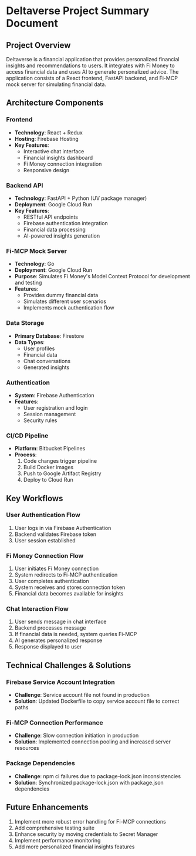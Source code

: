 # Deltaverse Project Summary Document

## Project Overview
Deltaverse is a financial application that provides personalized financial insights and recommendations to users. It integrates with Fi Money to access financial data and uses AI to generate personalized advice. The application consists of a React frontend, FastAPI backend, and Fi-MCP mock server for simulating financial data.

## Architecture Components

### Frontend
- **Technology**: React + Redux
- **Hosting**: Firebase Hosting
- **Key Features**: 
  - Interactive chat interface
  - Financial insights dashboard
  - Fi Money connection integration
  - Responsive design

### Backend API
- **Technology**: FastAPI + Python (UV package manager)
- **Deployment**: Google Cloud Run
- **Key Features**:
  - RESTful API endpoints
  - Firebase authentication integration
  - Financial data processing
  - AI-powered insights generation

### Fi-MCP Mock Server
- **Technology**: Go
- **Deployment**: Google Cloud Run
- **Purpose**: Simulates Fi Money's Model Context Protocol for development and testing
- **Features**:
  - Provides dummy financial data
  - Simulates different user scenarios
  - Implements mock authentication flow

### Data Storage
- **Primary Database**: Firestore
- **Data Types**:
  - User profiles
  - Financial data
  - Chat conversations
  - Generated insights

### Authentication
- **System**: Firebase Authentication
- **Features**:
  - User registration and login
  - Session management
  - Security rules

### CI/CD Pipeline
- **Platform**: Bitbucket Pipelines
- **Process**:
  1. Code changes trigger pipeline
  2. Build Docker images
  3. Push to Google Artifact Registry
  4. Deploy to Cloud Run

## Key Workflows

### User Authentication Flow
1. User logs in via Firebase Authentication
2. Backend validates Firebase token
3. User session established

### Fi Money Connection Flow
1. User initiates Fi Money connection
2. System redirects to Fi-MCP authentication
3. User completes authentication
4. System receives and stores connection token
5. Financial data becomes available for insights

### Chat Interaction Flow
1. User sends message in chat interface
2. Backend processes message
3. If financial data is needed, system queries Fi-MCP
4. AI generates personalized response
5. Response displayed to user

## Technical Challenges & Solutions

### Firebase Service Account Integration
- **Challenge**: Service account file not found in production
- **Solution**: Updated Dockerfile to copy service account file to correct paths

### Fi-MCP Connection Performance
- **Challenge**: Slow connection initiation in production
- **Solution**: Implemented connection pooling and increased server resources

### Package Dependencies
- **Challenge**: npm ci failures due to package-lock.json inconsistencies
- **Solution**: Synchronized package-lock.json with package.json dependencies

## Future Enhancements
1. Implement more robust error handling for Fi-MCP connections
2. Add comprehensive testing suite
3. Enhance security by moving credentials to Secret Manager
4. Implement performance monitoring
5. Add more personalized financial insights features
